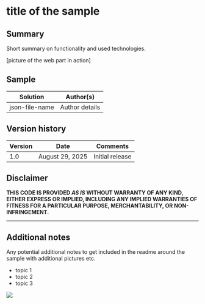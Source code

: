 # title of the sample

## Summary
Short summary on functionality and used technologies.

[picture of the web part in action]

## Sample

Solution|Author(s)
--------|---------
json-file-name | Author details

## Version history

Version|Date|Comments
-------|----|--------
1.0|August 29, 2025|Initial release

## Disclaimer
**THIS CODE IS PROVIDED *AS IS* WITHOUT WARRANTY OF ANY KIND, EITHER EXPRESS OR IMPLIED, INCLUDING ANY IMPLIED WARRANTIES OF FITNESS FOR A PARTICULAR PURPOSE, MERCHANTABILITY, OR NON-INFRINGEMENT.**

---

## Additional notes
Any potential additional notes to get included in the readme around the sample with additional pictures etc.

- topic 1
- topic 2
- topic 3

<img src="https://telemetry.sharepointpnp.com/sp-dev-list-formatting/view-samples/text-conditional-format" />